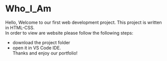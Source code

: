 # Who_I_Am
Hello, Welcome to our first web development project.
This project is written in HTML-CSS.\
In order to view are website please follow the following steps:
- download the project folder
- open it in VS Code IDE.\
Thanks and enjoy our portfolio!
